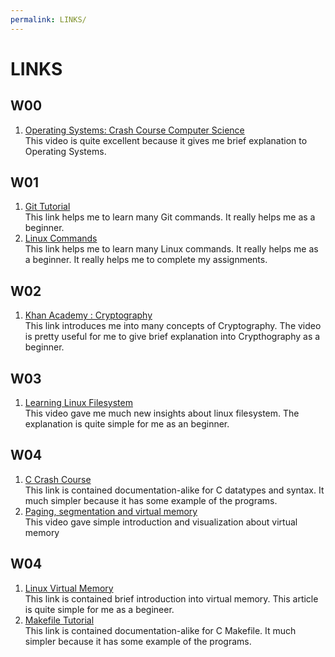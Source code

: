 ```yaml
---
permalink: LINKS/
---
```

# LINKS

## W00
1. [Operating Systems: Crash Course Computer Science](https://www.youtube.com/watch?v=26QPDBe-NB8)<br>
    This video is quite excellent because it gives me brief explanation to Operating Systems.

## W01
1. [Git Tutorial](https://www.tutorialspoint.com/git/index.htm)<br>
    This link helps me to learn many Git commands. It really helps me as a beginner.
2. [Linux Commands](https://www.javatpoint.com/linux-commands)<br>
    This link helps me to learn many Linux commands. It really helps me as a beginner. It really helps me to complete my assignments.

## W02
1. [Khan Academy : Cryptography](https://www.khanacademy.org/computing/computer-science/cryptography)<br>
    This link introduces me into many concepts of Cryptography. The video is pretty useful for me to give brief explanation into Crypthography as a beginner.
 
## W03
1. [Learning Linux Filesystem](https://www.youtube.com/watch?v=HIXzJ3Rz9po)<br>
    This video gave me much new insights about linux filesystem. The explanation is quite simple for me as an beginner.
 
## W04
1. [C Crash Course](http://www.mattababy.org/~belmonte/Teaching/CCC/CrashCourseC.html) <br>
    This link is contained documentation-alike for C datatypes and syntax. It much simpler because it has some example of the programs.
    <br>
2. [Paging, segmentation and virtual memory](https://www.youtube.com/watch?v=O4nwUqQodAg) <br>
    This video gave simple introduction and visualization about virtual memory
    
## W04
1. [Linux Virtual Memory](https://www.makeuseof.com/virtual-memory-on-linux/) <br>
    This link is contained brief introduction into virtual memory. This article is quite simple for me as a begineer.
    <br>
2. [Makefile Tutorial](https://makefiletutorial.com/) <br>
    This link is contained documentation-alike for C Makefile. It much simpler because it has some example of the programs.

